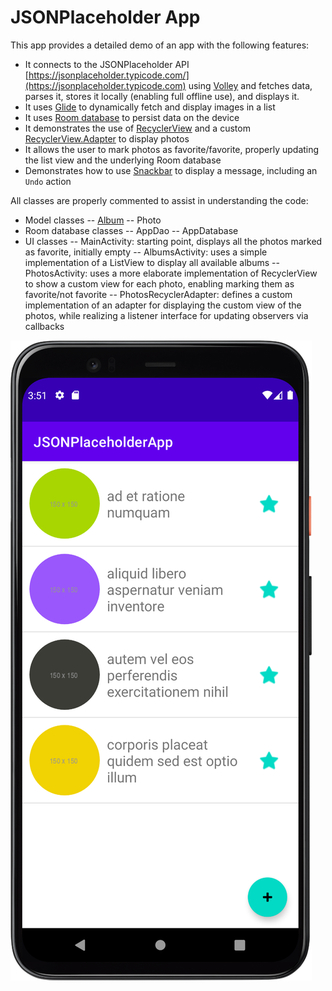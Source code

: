 # JSONPlaceholder App

This app provides a detailed demo of an app with the following features:
- It connects to the JSONPlaceholder API [https://jsonplaceholder.typicode.com/](https://jsonplaceholder.typicode.com)
  using [Volley](https://developer.android.com/training/volley) and fetches data, parses it,
  stores it locally (enabling full offline use), and displays it.
- It uses [Glide](https://github.com/bumptech/glide) to dynamically fetch and display images in a list
- It uses [Room database](https://developer.android.com/training/data-storage/room) to persist data on the device
- It demonstrates the use of [RecyclerView](https://developer.android.com/guide/topics/ui/layout/recyclerview)
  and a custom [RecyclerView.Adapter](https://developer.android.com/guide/topics/ui/layout/recyclerview#implement-adapter) to display photos
- It allows the user to mark photos as favorite/favorite, properly updating the list view and the underlying Room database
- Demonstrates how to use [Snackbar](https://developer.android.com/training/snackbar/showing) to display a message, including an `Undo` action

All classes are properly commented to assist in understanding the code:
- Model classes
-- [Album](app/src/main/java/com/aspectsense/jsonplaceholderapp/Album.java)
-- Photo
- Room database classes
-- AppDao 
-- AppDatabase
- UI classes
-- MainActivity: starting point, displays all the photos marked as favorite, initially empty
-- AlbumsActivity: uses a simple implementation of a ListView to display all available albums
-- PhotosActivity: uses a more elaborate implementation of RecyclerView to show a custom view for each photo, enabling marking them as favorite/not favorite
-- PhotosRecyclerAdapter: defines a custom implementation of an adapter for displaying the custom view of the photos, while realizing a listener interface for updating observers via callbacks

![JSONPlaceholder App Screenshot](screenshot.png)